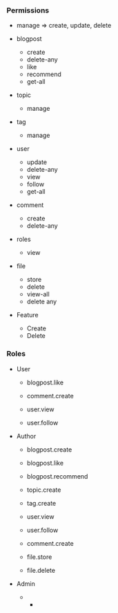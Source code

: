 ### Permissions

* manage => create, update, delete

* blogpost
    * create
    * delete-any
    * like
    * recommend
    * get-all

* topic
    * manage

* tag
    * manage

* user
    * update
    * delete-any
    * view
    * follow
    * get-all

* comment
    * create
    * delete-any

* roles
    * view

* file
    * store
    * delete
    * view-all
    * delete any

* Feature
    * Create
    * Delete

### Roles

* User
    * blogpost.like

    * comment.create

    * user.view
    * user.follow

* Author
    * blogpost.create
    * blogpost.like
    * blogpost.recommend

    * topic.create

    * tag.create

    * user.view
    * user.follow

    * comment.create

    * file.store
    * file.delete

* Admin
    * *
